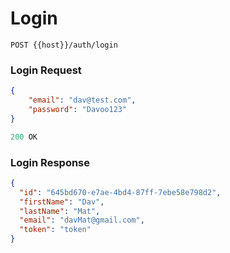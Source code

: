 # Login 

```
POST {{host}}/auth/login
```

### Login Request

```json
{
    "email": "dav@test.com",
    "password": "Davoo123"
}
```

```js
200 OK
```


### Login Response

```json
{
  "id": "645bd670-e7ae-4bd4-87ff-7ebe58e798d2",
  "firstName": "Dav",
  "lastName": "Mat",
  "email": "davMat@gmail.com",
  "token": "token"
}
```
